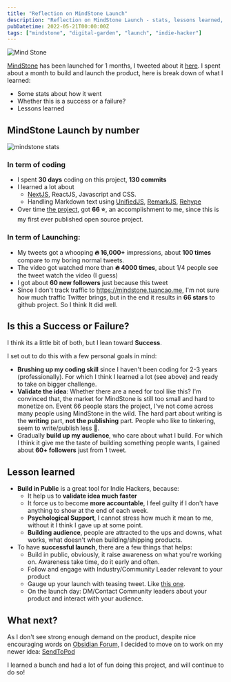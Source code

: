 ```yaml
---
title: "Reflection on MindStone Launch"
description: "Reflection on MindStone Launch - stats, lessons learned, and what comes next after building a digital garden tool."
pubDatetime: 2022-05-21T00:00:00Z
tags: ["mindstone", "digital-garden", "launch", "indie-hacker"]
---
```


![Mind Stone](/assets/img/2022/mindstone/mindstone-screenshot.png)

[MindStone](https://mindstone.tuancao.me/) has been launched for 1 months, I tweeted about it [here](https://twitter.com/tuancm/status/1516688707516268546). I spent about a month to build and launch the product, here is break down of what I learned:
- Some stats about how it went
- Whether this is a success or a failure?
- Lessons learned

## MindStone Launch by number

![mindstone stats](/assets/img/2022/mindstone/mindstone-stats.png)

### In term of coding
- I spent **30 days** coding on this project, **130 commits**
- I learned a lot about 
  - [NextJS](https://nextjs.org/), ReactJS, Javascript and CSS. 
  - Handling Markdown text using [UnifiedJS](https://unifiedjs.com/), [RemarkJS](https://github.com/remarkjs/remark), [Rehype](https://github.com/rehypejs/rehype)
- Over time [the project](https://github.com/TuanManhCao/digital-garden), got **66 ⭐**, an accomplishment to me, since this is my first ever published open source project. 

### In term of Launching:
- My tweets got a whooping **🔥 16,000+** impressions, about **100 times** compare to my boring normal tweets.
- The video got watched more than **🔥 4000 times**, about 1/4 people see the tweet watch the video (I guess)
- I got about **60 new followers** just because this tweet 
- Since I don't track traffic to https://mindstone.tuancao.me, I'm not sure how much traffic Twitter brings, but in the end it results in **66 stars** to github project. So I think It did well.

## Is this a Success or Failure?

I think its a little bit of both, but I lean toward **Success**. 

I set out to do this with a few personal goals in mind:
- **Brushing up my coding skill** since I haven't been coding for 2-3 years (professionally). For which I think I learned a lot (see above) and ready to take on bigger challenge.
- **Validate the idea**: Whether there are a need for tool like this? I'm convinced that, the market for MindStone is still too small and hard to monetize on. Event 66 people stars the project, I've not come across many people using MindStone in the wild. The hard part about writing is the **writing** part, **not the publishing** part. People who like to tinkering, seem to write/publish less 🤔. 
- Gradually **build up my audience**, who care about what I build. For which I think it give me the taste of building something people wants, I gained about **60+ followers** just from 1 tweet.

## Lesson learned
- **Build in Public** is a great tool for Indie Hackers, because:
  - It help us to **validate idea much faster**
  - It force us to become **more accountable**, I feel guilty if I don't have anything to show at the end of each week.
  - **Psychological Support**, I cannot stress how much it mean to me, without it I think I gave up at some point.
  - **Building  audience**, people are attracted to the ups and downs, what works, what doesn't when building/shipping products.
- To have **successful launch**, there are a few things that helps:
  - Build in public, obviously, it raise awareness on what you're working on. Awareness take time, do it early and often.
  - Follow and engage with Industry/Community Leader relevant to your product
  - Gauge up your launch with teasing tweet. Like [this one](https://twitter.com/tuancm/status/1515852138563313670). 
  - On the launch day: DM/Contact Community leaders about your product and interact with your audience.
   

## What next?

As I don't see strong enough demand on the product, despite nice encouraging words on [Obsidian Forum](https://forum.obsidian.md/t/a-free-open-source-obsidian-publish-alternative/36178), I decided to move on to work on my newer idea: [SendToPod](https://sendtopod.com/)

I learned a bunch and had a lot of fun doing this project, and will continue to do so!